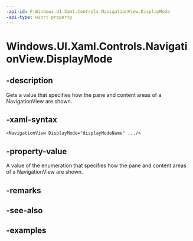 ```yaml
---
-api-id: P:Windows.UI.Xaml.Controls.NavigationView.DisplayMode
-api-type: winrt property
---
```


<!-- Property syntax.
public NavigationViewDisplayMode DisplayMode { get; }
-->

# Windows.UI.Xaml.Controls.NavigationView.DisplayMode

## -description

Gets a value that specifies how the pane and content areas of a NavigationView are shown.


## -xaml-syntax

```xaml
<NavigationView DisplayMode="displayModeName" .../>
```

## -property-value

A value of the enumeration that specifies how the pane and content areas of a NavigationView are shown.

## -remarks

## -see-also

## -examples

